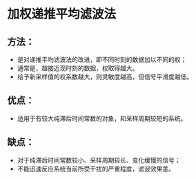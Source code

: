 # 加权递推平均滤波法

## 方法：

- 是对递推平均滤波法的改进，即不同时刻的数据加以不同的权；
- 通常是，越接近现时刻的数据，权取得越大。
- 给予新采样值的权系数越大，则灵敏度越高，但信号平滑度越低。

## 优点：

- 适用于有较大纯滞后时间常数的对象，和采样周期较短的系统。

## 缺点：

- 对于纯滞后时间常数较小、采样周期较长、变化缓慢的信号；
- 不能迅速反应系统当前所受干扰的严重程度，滤波效果差。
